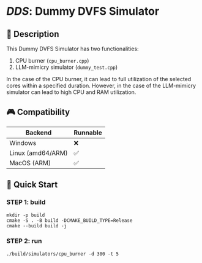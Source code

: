 # _DDS_: Dummy DVFS Simulator

## 📙 Description

This Dummy DVFS Simulator has two functionalities:
1. CPU burner (`cpu_burner.cpp`)
2. LLM-mimicry simulator (`dummy_test.cpp`)

In the case of the CPU burner, it can lead to full utilization of the selected cores within a specified duration.
However, in the case of the LLM-mimicry simulator can lead to high CPU and RAM utilization.

## 🎮 Compatibility

|Backend|Runnable|
|-------|--------|
|Windows|❌|
|Linux (amd64/ARM)|✅|
|MacOS (ARM)|✅|


## 🚀 Quick Start

### STEP 1: build
```shell
mkdir -p build
cmake -S . -B build -DCMAKE_BUILD_TYPE=Release
cmake --build build -j
```

### STEP 2: run
```shell
./build/simulators/cpu_burner -d 300 -t 5 
```
